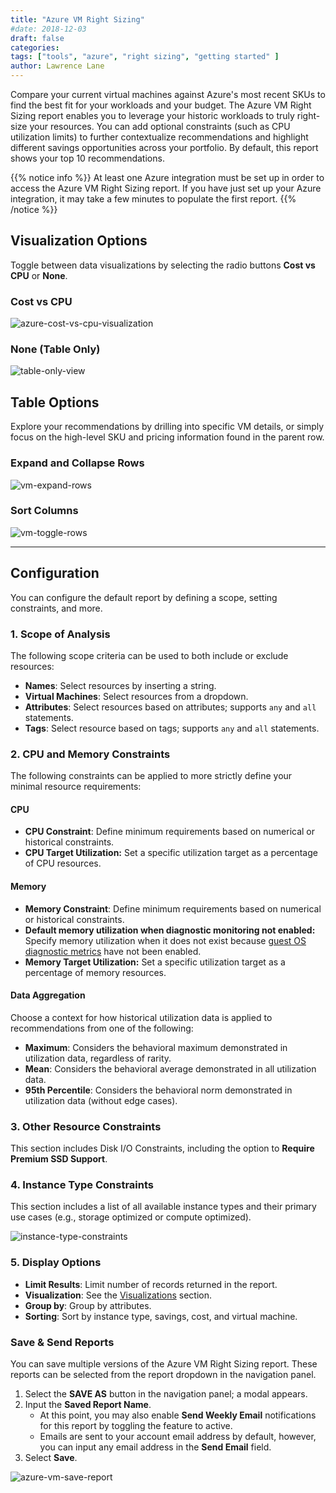 ```yaml
---
title: "Azure VM Right Sizing"
#date: 2018-12-03
draft: false
categories:
tags: ["tools", "azure", "right sizing", "getting started" ]
author: Lawrence Lane
---
```


Compare your current virtual machines against Azure's most recent SKUs to find the best fit for your workloads and your budget.  The Azure VM Right Sizing report enables you to leverage your historic workloads to truly right-size your resources. You can add optional constraints (such as CPU utilization limits) to further contextualize recommendations and highlight different savings opportunities across your portfolio. By default, this report shows your top 10 recommendations.

{{% notice info %}}
At least one Azure integration must be set up in order to access the Azure VM Right Sizing report. If you have just set up your Azure integration, it may take a few minutes to populate the first report.
{{% /notice %}}


## Visualization Options

Toggle between data visualizations by selecting the radio buttons **Cost vs CPU** or **None**.

### Cost vs CPU

![azure-cost-vs-cpu-visualization](/images/reports-azure-right-sizing/azure-cost-vs-cpu-visualization.png)

### None (Table Only)

![table-only-view](/images/reports-azure-right-sizing/table-only-view.png)

## Table Options

Explore your recommendations by drilling into specific VM details, or simply focus on the high-level SKU and pricing information found in the parent row.

### Expand and Collapse Rows

![vm-expand-rows](/images/reports-azure-right-sizing/vm-expand-rows.gif)

### Sort Columns

![vm-toggle-rows](/images/reports-azure-right-sizing/vm-rightsizing-toggle-rows.gif)

---

## Configuration

You can configure the default report by defining a scope, setting constraints, and more.

### 1. Scope of Analysis

The following scope criteria can be used to both include or exclude resources:

- **Names**: Select resources by inserting a string.
- **Virtual Machines**: Select resources from a dropdown.
- **Attributes**: Select resources based on attributes; supports `any` and `all` statements.
- **Tags**: Select resource based on tags; supports `any` and `all` statements.

### 2. CPU and Memory Constraints

The following constraints can be applied to more strictly define your minimal resource requirements:

#### CPU

- **CPU Constraint**: Define minimum requirements based on numerical or historical constraints.
- **CPU Target Utilization:** Set a specific utilization target as a percentage of CPU resources.

#### Memory
- **Memory Constraint**: Define minimum requirements based on numerical or historical constraints.
- **Default memory utilization when diagnostic monitoring not enabled:** Specify memory utilization when it does not exist because [guest OS diagnostic metrics][2] have not been enabled. 
- **Memory Target Utilization:** Set a specific utilization target as a percentage of memory resources.

#### Data Aggregation

Choose a context for how historical utilization data is applied to recommendations from one of the following:

  - **Maximum**: Considers the behavioral maximum demonstrated in utilization data, regardless of rarity.
  - **Mean**: Considers the behavioral average demonstrated in all utilization data.
  - **95th Percentile**: Considers the behavioral norm demonstrated in utilization data (without edge cases).



### 3. Other Resource Constraints

This section includes Disk I/O Constraints, including the option to **Require Premium SSD Support**.

### 4. Instance Type Constraints

This section includes a list of all available instance types and their primary use cases (e.g., storage optimized or compute optimized).

![instance-type-constraints](/images/reports-azure-right-sizing/instance-type-constraints.png)

### 5. Display Options

- **Limit Results**: Limit number of records returned in the report.
- **Visualization**: See the [Visualizations][1] section.
- **Group by**: Group by attributes.
- **Sorting**: Sort by instance type, savings, cost, and virtual machine.

### Save & Send Reports

You can save multiple versions of the Azure VM Right Sizing report. These reports can be selected from the report dropdown in the navigation panel.

1. Select the **SAVE AS** button in the navigation panel; a modal appears.
2. Input the **Saved Report Name**.
    - At this point, you may also enable **Send Weekly Email** notifications for this report by toggling the feature to active.
    - Emails are sent to your account email address by default, however, you can input any email address in the **Send Email** field.
3. Select **Save**.

![azure-vm-save-report](/images/reports-azure-right-sizing/azure-vm-save-report.png)



[1]: /right-sizing/reports-azure-right-sizing/ 
[2]: /integrations/microsoft-azure/azure-enable-guest-os-diagnostic/ 
